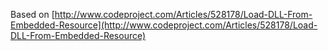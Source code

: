 Based on [http://www.codeproject.com/Articles/528178/Load-DLL-From-Embedded-Resource](http://www.codeproject.com/Articles/528178/Load-DLL-From-Embedded-Resource)